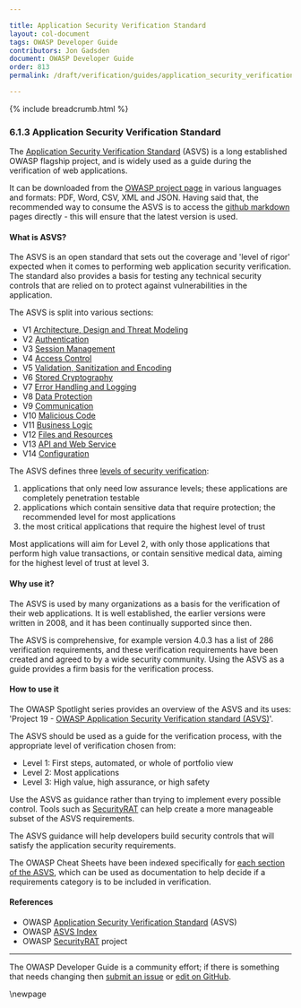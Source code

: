 ```yaml
---

title: Application Security Verification Standard
layout: col-document
tags: OWASP Developer Guide
contributors: Jon Gadsden
document: OWASP Developer Guide
order: 813
permalink: /draft/verification/guides/application_security_verification_standard/

---
```


{% include breadcrumb.html %}

### 6.1.3 Application Security Verification Standard

The [Application Security Verification Standard][asvs] (ASVS) is a long established OWASP flagship project,
and is widely used as a guide during the verification of web applications.

It can be downloaded from the [OWASP project page][asvs] in various languages and formats:
PDF, Word, CSV, XML and JSON. Having said that, the recommended way to consume the ASVS is to access
the [github markdown][asvsmd] pages directly - this will ensure that the latest version is used.

#### What is ASVS?

The ASVS is an open standard that sets out the coverage and 'level of rigor' expected when it comes to
performing web application security verification.
The standard also provides a basis for testing any technical security controls
that are relied on to protect against vulnerabilities in the application.

The ASVS is split into various sections:

* V1 [Architecture, Design and Threat Modeling][asvsV1]
* V2 [Authentication][asvsV2]
* V3 [Session Management][asvsV3]
* V4 [Access Control][asvsV4]
* V5 [Validation, Sanitization and Encoding][asvsV5]
* V6 [Stored Cryptography][asvsV6]
* V7 [Error Handling and Logging][asvsV7]
* V8 [Data Protection][asvsV8]
* V9 [Communication][asvsV9]
* V10 [Malicious Code][asvsV10]
* V11 [Business Logic][asvsV11]
* V12 [Files and Resources][asvsV12]
* V13 [API and Web Service][asvsV13]
* V14 [Configuration][asvsV14]

The ASVS defines three [levels of security verification][asvsL123]:

1. applications that only need low assurance levels; these applications are completely penetration testable
2. applications which contain sensitive data that require protection; the recommended level for most applications
3. the most critical applications that require the highest level of trust

Most applications will aim for Level 2, with only those applications that perform high value transactions,
or contain sensitive medical data, aiming for the highest level of trust at level 3.

#### Why use it?

The ASVS is used by many organizations as a basis for the verification of their web applications.
It is well established, the earlier versions were written in 2008, and it has been continually supported since then.

The ASVS is comprehensive, for example version 4.0.3 has a list of 286 verification requirements,
and these verification requirements have been created and agreed to by a wide security community.
Using the ASVS as a guide provides a firm basis for the verification process.

#### How to use it

The OWASP Spotlight series provides an overview of the ASVS and its uses:
'Project 19 - [OWASP Application Security Verification standard (ASVS)][spotlight19]'.

The ASVS should be used as a guide for the verification process, with the appropriate level of verification chosen from:

* Level 1: First steps, automated, or whole of portfolio view
* Level 2: Most applications
* Level 3: High value, high assurance, or high safety

Use the ASVS as guidance rather than trying to implement every possible control.
Tools such as [SecurityRAT][srat] can help create a more manageable subset of the ASVS requirements.

The ASVS guidance will help developers build security controls that will satisfy the application security requirements.

The OWASP Cheat Sheets have been indexed specifically for [each section of the ASVS][csasvs],
which can be used as documentation to help decide if a requirements category is to be included in verification.

#### References

* OWASP [Application Security Verification Standard][asvs] (ASVS)
* OWASP [ASVS Index][csasvs]
* OWASP [SecurityRAT][srat] project

----

The OWASP Developer Guide is a community effort; if there is something that needs changing
then [submit an issue][issue080103] or [edit on GitHub][edit080103].

[asvs]: https://owasp.org/www-project-application-security-verification-standard/
[asvsL123]: https://github.com/OWASP/ASVS/blob/v4.0.3/4.0/en/0x03-Using-ASVS.md#application-security-verification-levels
[asvsmd]: https://github.com/OWASP/ASVS/blob/v4.0.3/4.0/en/0x00-Header.md
[asvsV1]: https://github.com/OWASP/ASVS/blob/v4.0.3/4.0/en/0x10-V1-Architecture.md#v1-architecture-design-and-threat-modeling
[asvsV2]: https://github.com/OWASP/ASVS/blob/v4.0.3/4.0/en/0x11-V2-Authentication.md#v2-authentication
[asvsV3]: https://github.com/OWASP/ASVS/blob/v4.0.3/4.0/en/0x12-V3-Session-management.md#v3-session-management
[asvsV4]: https://github.com/OWASP/ASVS/blob/v4.0.3/4.0/en/0x12-V4-Access-Control.md#v4-access-control
[asvsV5]: https://github.com/OWASP/ASVS/blob/v4.0.3/4.0/en/0x13-V5-Validation-Sanitization-Encoding.md#v5-validation-sanitization-and-encoding
[asvsV6]: https://github.com/OWASP/ASVS/blob/v4.0.3/4.0/en/0x14-V6-Cryptography.md#v6-stored-cryptography
[asvsV7]: https://github.com/OWASP/ASVS/blob/v4.0.3/4.0/en/0x15-V7-Error-Logging.md#v7-error-handling-and-logging
[asvsV8]: https://github.com/OWASP/ASVS/blob/v4.0.3/4.0/en/0x16-V8-Data-Protection.md#v8-data-protection
[asvsV9]: https://github.com/OWASP/ASVS/blob/v4.0.3/4.0/en/0x17-V9-Communications.md#control-objective
[asvsV10]: https://github.com/OWASP/ASVS/blob/v4.0.3/4.0/en/0x18-V10-Malicious.md#v10-malicious-code
[asvsV11]: https://github.com/OWASP/ASVS/blob/v4.0.3/4.0/en/0x19-V11-BusLogic.md#v11-business-logic
[asvsV12]: https://github.com/OWASP/ASVS/blob/v4.0.3/4.0/en/0x20-V12-Files-Resources.md#v12-files-and-resources
[asvsV13]: https://github.com/OWASP/ASVS/blob/v4.0.3/4.0/en/0x21-V13-API.md#v13-api-and-web-service
[asvsV14]: https://github.com/OWASP/ASVS/blob/v4.0.3/4.0/en/0x22-V14-Config.md#v14-configuration
[csasvs]: https://cheatsheetseries.owasp.org/IndexASVS.html
[edit080103]: https://github.com/OWASP/www-project-developer-guide/issues/new?labels=content&template=request.md&title=Update:%2008-verification/01-guides/05-asvs.md
[issue080103]: https://github.com/OWASP/www-project-developer-guide/issues/new?labels=enhancement&template=request.md&title=Update:%2008-verification/01-guides/03-asvs
[spotlight19]: https://youtu.be/3puIavsZfAk
[srat]: https://owasp.org/www-project-securityrat/

\newpage
